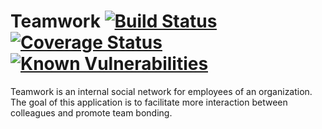 Teamwork 
[![Build Status](https://travis-ci.com/miami78/Teamwork-backend.svg?branch=development)](https://travis-ci.com/miami78/Teamwork-backend) 
[![Coverage Status](https://coveralls.io/repos/github/miami78/Teamwork-backend/badge.svg?branch=master)](https://coveralls.io/github/miami78/Teamwork-backend?branch=master)
[![Known Vulnerabilities](https://snyk.io/test/github/miami78/https://github.com/miami78/Teamwork-backend.git/development/badge.svg)](https://snyk.io/test/github/miami78/https://github.com/miami78/Teamwork-backend.git/development)
========
Teamwork is an internal social network for employees of an organization. The goal of this application is to facilitate more interaction between colleagues and promote team bonding.

